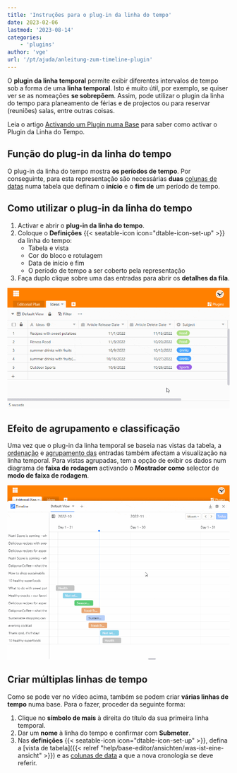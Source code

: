 ```yaml
---
title: 'Instruções para o plug-in da linha do tempo'
date: 2023-02-06
lastmod: '2023-08-14'
categories:
    - 'plugins'
author: 'vge'
url: '/pt/ajuda/anleitung-zum-timeline-plugin'
---
```


O **plugin da linha temporal** permite exibir diferentes intervalos de tempo sob a forma de uma **linha temporal**. Isto é muito útil, por exemplo, se quiser ver se as nomeações **se sobrepõem**. Assim, pode utilizar o plugin da linha do tempo para planeamento de férias e de projectos ou para reservar (reuniões) salas, entre outras coisas.

Leia o artigo [Activando um Plugin numa Base](https://seatable.io/pt/docs/arbeiten-mit-plugins/aktivieren-eines-plugins-in-einer-base/) para saber como activar o Plugin da Linha do Tempo.

## Função do plug-in da linha do tempo

O plug-in da linha do tempo mostra **os períodos de tempo**. Por conseguinte, para esta representação são necessárias **duas** [colunas de datas](https://seatable.io/pt/docs/datum-dauer-und-personen/die-datum-spalte/) numa tabela que definam o **início** e o **fim de** um período de tempo.

## Como utilizar o plug-in da linha do tempo

1. Activar e abrir o **plug-in da linha do tempo**.
2. Coloque o **Definições** {{< seatable-icon icon="dtable-icon-set-up" >}} da linha do tempo:
    - Tabela e vista
    - Cor do bloco e rotulagem
    - Data de início e fim
    - O período de tempo a ser coberto pela representação
3. Faça duplo clique sobre uma das entradas para abrir os **detalhes da fila**.

![](images/timeline-plugin.gif)

## Efeito de agrupamento e classificação

Uma vez que o plug-in da linha temporal se baseia nas vistas da tabela, a [ordenação](https://seatable.io/pt/docs/ansichtsoptionen/sortieren-von-eintraegen-in-einer-ansicht/) e [agrupamento das](https://seatable.io/pt/docs/grundlagen-von-ansichten/ansichten-in-ordnern-gruppieren/) entradas também afectam a visualização na linha temporal. Para vistas agrupadas, tem a opção de exibir os dados num diagrama de **faixa de rodagem** activando o **Mostrador como** selector de **modo de faixa de rodagem**.

![Agrupamento de Plugin da Linha do Tempo](images/timeline-plugingroup-3.gif)

## Criar múltiplas linhas de tempo

Como se pode ver no vídeo acima, também se podem criar **várias linhas de tempo** numa base. Para o fazer, proceder da seguinte forma:

1. Clique no **símbolo de mais** à direita do título da sua primeira linha temporal.
2. Dar um **nome** à linha do tempo e confirmar com **Submeter**.
3. Nas **definições** {{< seatable-icon icon="dtable-icon-set-up" >}}, defina a [vista de tabela]({{< relref "help/base-editor/ansichten/was-ist-eine-ansicht" >}}) e as [colunas de data](https://seatable.io/pt/docs/datum-dauer-und-personen/die-datum-spalte/) a que a nova cronologia se deve referir.
